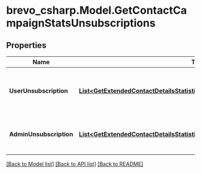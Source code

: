 # brevo_csharp.Model.GetContactCampaignStatsUnsubscriptions
## Properties

Name | Type | Description | Notes
------------ | ------------- | ------------- | -------------
**UserUnsubscription** | [**List&lt;GetExtendedContactDetailsStatisticsUnsubscriptionsUserUnsubscription&gt;**](GetExtendedContactDetailsStatisticsUnsubscriptionsUserUnsubscription.md) | Contact has unsubscribed via the unsubscription link in the email | 
**AdminUnsubscription** | [**List&lt;GetExtendedContactDetailsStatisticsUnsubscriptionsAdminUnsubscription&gt;**](GetExtendedContactDetailsStatisticsUnsubscriptionsAdminUnsubscription.md) | Contact has been unsubscribed from the administrator | 

[[Back to Model list]](../README.md#documentation-for-models) [[Back to API list]](../README.md#documentation-for-api-endpoints) [[Back to README]](../README.md)

